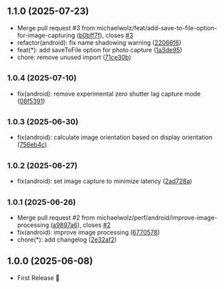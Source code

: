 ## 1.1.0 (2025-07-23)

* Merge pull request #3 from michaelwolz/feat/add-save-to-file-option-for-image-capturing ([b0bff7f](https://github.com/michaelwolz/capacitor-camera-view/commit/b0bff7f)), closes [#3](https://github.com/michaelwolz/capacitor-camera-view/issues/3)
* refactor(android): fix name shadowing warning ([22066f6](https://github.com/michaelwolz/capacitor-camera-view/commit/22066f6))
* feat(*): add saveToFile option for photo capture ([1a3de95](https://github.com/michaelwolz/capacitor-camera-view/commit/1a3de95))
* chore: remove unused import ([71ce30b](https://github.com/michaelwolz/capacitor-camera-view/commit/71ce30b))

## <small>1.0.4 (2025-07-10)</small>

* fix(android): remove experimental zero shutter lag capture mode ([08f5391](https://github.com/michaelwolz/capacitor-camera-view/commit/08f5391))

## <small>1.0.3 (2025-06-30)</small>

* fix(android): calculate image orientation based on display orientation ([756eb4c](https://github.com/michaelwolz/capacitor-camera-view/commit/756eb4c))

## <small>1.0.2 (2025-06-27)</small>

* fix(android): set image capture to minimize latency ([2ad728a](https://github.com/michaelwolz/capacitor-camera-view/commit/2ad728a))

## <small>1.0.1 (2025-06-26)</small>

* Merge pull request #2 from michaelwolz/perf/android/improve-image-processing ([a9897a6](https://github.com/michaelwolz/capacitor-camera-view/commit/a9897a6)), closes [#2](https://github.com/michaelwolz/capacitor-camera-view/issues/2)
* fix(android): improve image processing ([6770578](https://github.com/michaelwolz/capacitor-camera-view/commit/6770578))
* chore(*): add changelog ([2e32af2](https://github.com/michaelwolz/capacitor-camera-view/commit/2e32af2))

## 1.0.0 (2025-06-08)

- First Release 🎉
